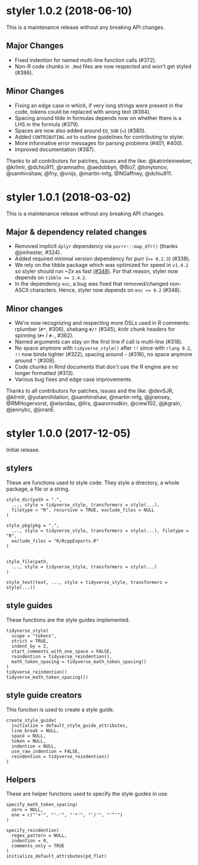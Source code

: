 # styler 1.0.2 (2018-06-10)

This is a maintenance release without any breaking API changes.

## Major Changes

* Fixed indention for named multi-line function calls (#372).
* Non-R code chunks in `.Rmd` files are now respected and won't get styled 
  (#386).

## Minor Changes

* Fixing an edge case in which, if very long strings were present in the code, 
  tokens could be replaced with wrong text (#384).
* Spacing around tilde in formulas depends now on whether there is a LHS 
  in the formula (#379).
* Spaces are now also added around `EQ_SUB` (`=`) (#380).
* Added `CONTRIBUTING.md` to outline guidelines for contributing to styler.
* More informative error messages for parsing problems (#401, #400).
* Improved documentation (#387).

Thanks to all contributors for patches, issues and the like: 
@katrinleinweber, @krlmlr, @dchiu911, @ramnathv, @aedobbyn, @Bio7, 
@tonytonov, @samhinshaw, @fny, @vnijs, @martin-mfg, @NGaffney, @dchiu911.

# styler 1.0.1 (2018-03-02)

This is a maintenance release without any breaking API changes.

## Major & dependency related changes

* Removed implicit `dplyr` dependency via `purrr:::map_dfr()` (thanks 
  @jimhester, #324).
* Added required minimal version dependency for purr (`>= 0.2.3`) (#338).
* We rely on the tibble package which was optimized for speed in `v1.4.2` so 
  styler should run ~2x as fast 
  [(#348)](https://github.com/tidyverse/tibble/pull/348). For that reason, 
  styler now depends on `tibble >= 1.4.2`.
* In the dependency `enc`, a bug was fixed that removed/changed non-ASCII 
  characters. Hence, styler now depends on `enc >= 0.2` (#348).

## Minor changes

* We're now recognizing and respecting more DSLs used in R comments: rplumber 
  (`#*`, #306), shebang `#/!` (#345), knitr chunk headers for spinning (`#+` / 
  `#-`, #362).
* Named arguments can stay on the first line if call is multi-line (#318).
* No space anymore with `tidyverse_style()` after `!!` since with `rlang 0.2`, 
  `!!` now binds tighter (#322), spacing around `~` (#316), no space anymore 
  around `^` (#308).
* Code chunks in Rmd documents that don't use the R engine are no longer 
  formatted (#313).
* Various bug fixes and edge case improvements.

Thanks to all contributors for patches, issues and the like: 
@devSJR, @klrmlr, @yutannihilation, @samhinshaw, @martin-mfg, @jjramsey, 
@RMHogervorst, @wlandau, @llrs, @aaronrudkin, @crew102, @jkgrain, @jennybc, 
@joranE.

# styler 1.0.0 (2017-12-05)

Initial release.

## stylers
These are functions used to style code. They style a directory, a whole package,
a file or a string.
```
style_dir(path = ".", 
  ..., style = tidyverse_style, transformers = style(...), 
  filetype = "R", recursive = TRUE, exclude_files = NULL
)

style_pkg(pkg = ".", 
  ..., style = tidyverse_style, transformers = style(...), filetype = "R", 
  exclude_files = "R/RcppExports.R"
)


style_file(path, 
  ..., style = tidyverse_style, transformers = style(...)
)

style_text(text, ..., style = tidyverse_style, transformers = style(...))
```

## style guides
These functions are the style guides implemented.
```
tidyverse_style(
  scope = "tokens", 
  strict = TRUE, 
  indent_by = 2, 
  start_comments_with_one_space = FALSE, 
  reindention = tidyverse_reindention(), 
  math_token_spacing = tidyverse_math_token_spacing()
)
tidyverse_reindention()
tidyverse_math_token_spacing())
```

## style guide creators
This function is used to create a style guide.
```
create_style_guide(
  initialize = default_style_guide_attributes, 
  line_break = NULL, 
  space = NULL, 
  token = NULL, 
  indention = NULL, 
  use_raw_indention = FALSE, 
  reindention = tidyverse_reindention()
)
```

## Helpers
These are helper functions used to specify the style guides in use.

```
specify_math_token_spacing(
  zero = NULL, 
  one = c("'+'", "'-'", "'*'", "'/'", "'^'")
)

specify_reindention(
  regex_pattern = NULL, 
  indention = 0, 
  comments_only = TRUE
)
initialize_default_attributes(pd_flat)
```
